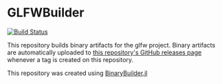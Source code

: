 # GLFWBuilder

[![Build Status](https://travis-ci.org/SimonDanisch/GLFWBuilder.svg?branch=master)](https://travis-ci.org/SimonDanisch/GLFWBuilder)

This repository builds binary artifacts for the glfw project. Binary artifacts are automatically uploaded to
[this repository's GitHub releases page](https://github.com/SimonDanisch/GLFWBuilder/releases) whenever a tag is created
on this repository.

This repository was created using [BinaryBuilder.jl](https://github.com/JuliaPackaging/BinaryBuilder.jl)
